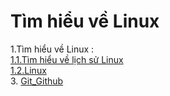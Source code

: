 # **Tìm hiểu về Linux**
1.Tìm hiểu về Linux :  
[1.1.Tìm hiểu về lịch sử Linux](./docs/1.1.Lich_su_Linux.md)  
[1.2.Linux](./Linux)  
3. [Git_Github](./Git_Github)
